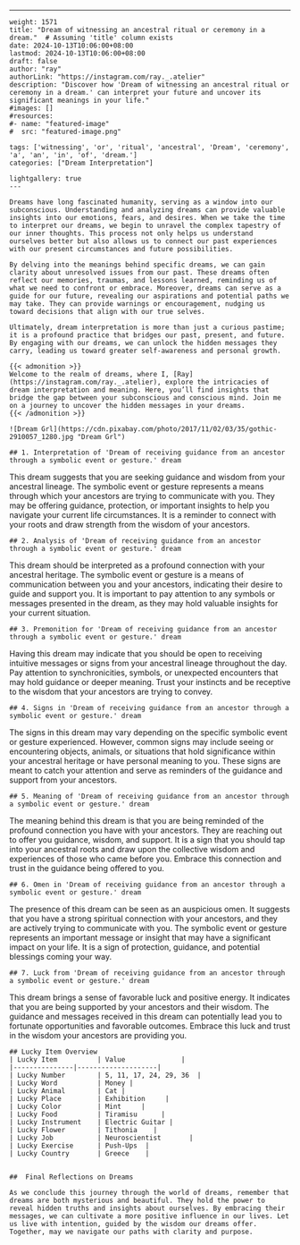 ---
    weight: 1571
    title: "Dream of witnessing an ancestral ritual or ceremony in a dream."  # Assuming 'title' column exists
    date: 2024-10-13T10:06:00+08:00
    lastmod: 2024-10-13T10:06:00+08:00
    draft: false
    author: "ray"
    authorLink: "https://instagram.com/ray._.atelier"
    description: "Discover how 'Dream of witnessing an ancestral ritual or ceremony in a dream.' can interpret your future and uncover its significant meanings in your life."
    #images: []
    #resources:
    #- name: "featured-image"
    #  src: "featured-image.png"
    
    tags: ['witnessing', 'or', 'ritual', 'ancestral', 'Dream', 'ceremony', 'a', 'an', 'in', 'of', 'dream.']
    categories: ["Dream Interpretation"]
    
    lightgallery: true
    ---
    
    Dreams have long fascinated humanity, serving as a window into our subconscious. Understanding and analyzing dreams can provide valuable insights into our emotions, fears, and desires. When we take the time to interpret our dreams, we begin to unravel the complex tapestry of our inner thoughts. This process not only helps us understand ourselves better but also allows us to connect our past experiences with our present circumstances and future possibilities.
    
    By delving into the meanings behind specific dreams, we can gain clarity about unresolved issues from our past. These dreams often reflect our memories, traumas, and lessons learned, reminding us of what we need to confront or embrace. Moreover, dreams can serve as a guide for our future, revealing our aspirations and potential paths we may take. They can provide warnings or encouragement, nudging us toward decisions that align with our true selves.
    
    Ultimately, dream interpretation is more than just a curious pastime; it is a profound practice that bridges our past, present, and future. By engaging with our dreams, we can unlock the hidden messages they carry, leading us toward greater self-awareness and personal growth.
    
    {{< admonition >}}
    Welcome to the realm of dreams, where I, [Ray](https://instagram.com/ray._.atelier), explore the intricacies of dream interpretation and meaning. Here, you’ll find insights that bridge the gap between your subconscious and conscious mind. Join me on a journey to uncover the hidden messages in your dreams.
    {{< /admonition >}}
    
    ![Dream Grl](https://cdn.pixabay.com/photo/2017/11/02/03/35/gothic-2910057_1280.jpg "Dream Grl")
    
    ## 1. Interpretation of 'Dream of receiving guidance from an ancestor through a symbolic event or gesture.' dream
    
This dream suggests that you are seeking guidance and wisdom from your ancestral lineage. The symbolic event or gesture represents a means through which your ancestors are trying to communicate with you. They may be offering guidance, protection, or important insights to help you navigate your current life circumstances. It is a reminder to connect with your roots and draw strength from the wisdom of your ancestors.
    
    ## 2. Analysis of 'Dream of receiving guidance from an ancestor through a symbolic event or gesture.' dream
    
This dream should be interpreted as a profound connection with your ancestral heritage. The symbolic event or gesture is a means of communication between you and your ancestors, indicating their desire to guide and support you. It is important to pay attention to any symbols or messages presented in the dream, as they may hold valuable insights for your current situation.
    
    ## 3. Premonition for 'Dream of receiving guidance from an ancestor through a symbolic event or gesture.' dream
    
Having this dream may indicate that you should be open to receiving intuitive messages or signs from your ancestral lineage throughout the day. Pay attention to synchronicities, symbols, or unexpected encounters that may hold guidance or deeper meaning. Trust your instincts and be receptive to the wisdom that your ancestors are trying to convey.
    
    ## 4. Signs in 'Dream of receiving guidance from an ancestor through a symbolic event or gesture.' dream
    
The signs in this dream may vary depending on the specific symbolic event or gesture experienced. However, common signs may include seeing or encountering objects, animals, or situations that hold significance within your ancestral heritage or have personal meaning to you. These signs are meant to catch your attention and serve as reminders of the guidance and support from your ancestors.
    
    ## 5. Meaning of 'Dream of receiving guidance from an ancestor through a symbolic event or gesture.' dream
    
The meaning behind this dream is that you are being reminded of the profound connection you have with your ancestors. They are reaching out to offer you guidance, wisdom, and support. It is a sign that you should tap into your ancestral roots and draw upon the collective wisdom and experiences of those who came before you. Embrace this connection and trust in the guidance being offered to you.
    
    ## 6. Omen in 'Dream of receiving guidance from an ancestor through a symbolic event or gesture.' dream
    
The presence of this dream can be seen as an auspicious omen. It suggests that you have a strong spiritual connection with your ancestors, and they are actively trying to communicate with you. The symbolic event or gesture represents an important message or insight that may have a significant impact on your life. It is a sign of protection, guidance, and potential blessings coming your way.
    
    ## 7. Luck from 'Dream of receiving guidance from an ancestor through a symbolic event or gesture.' dream
    
This dream brings a sense of favorable luck and positive energy. It indicates that you are being supported by your ancestors and their wisdom. The guidance and messages received in this dream can potentially lead you to fortunate opportunities and favorable outcomes. Embrace this luck and trust in the wisdom your ancestors are providing you.
    
    ## Lucky Item Overview
    | Lucky Item          | Value              |
    |---------------|--------------------|
    | Lucky Number        | 5, 11, 17, 24, 29, 36  |
    | Lucky Word          | Money |
    | Lucky Animal        | Cat |
    | Lucky Place         | Exhibition     |
    | Lucky Color         | Mint     |
    | Lucky Food          | Tiramisu      |
    | Lucky Instrument    | Electric Guitar |
    | Lucky Flower        | Tithonia    |
    | Lucky Job           | Neuroscientist       |
    | Lucky Exercise      | Push-Ups  |
    | Lucky Country       | Greece    |
    
    
    ##  Final Reflections on Dreams
    
    As we conclude this journey through the world of dreams, remember that dreams are both mysterious and beautiful. They hold the power to reveal hidden truths and insights about ourselves. By embracing their messages, we can cultivate a more positive influence in our lives. Let us live with intention, guided by the wisdom our dreams offer. Together, may we navigate our paths with clarity and purpose.
    